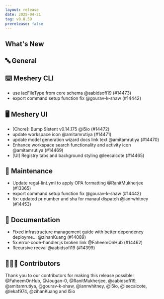```yaml
---
layout: release
date: 2025-04-21
tag: v0.8.59
prerelease: false
---
```


## What's New
## 🔤 General
## ⌨️ Meshery CLI

- use iacFileType from core schema @aabidsofi19 (#14473)
- export command setup function fix @gourav-k-shaw (#14442)

## 🖥 Meshery UI

- \[Chore\]: Bump Sistent v0.14.175 @l5io (#14472)
- update workspace icon @amitamrutiya (#14471)
- update model generation wizard docs link text  @amitamrutiya (#14470)
- Enhance workspace search functionality and activity icon @amitamrutiya (#14469)
- \[UI\] Registry tabs and background styling @leecalcote (#14465)

## 🧰 Maintenance

- Update regal-lint.yml to apply OPA formatting @RanitMukherjee (#13365)
- export command setup function fix @gourav-k-shaw (#14442)
- fix: updated pr number and sha for manaul dispatch @ianrwhitney (#14453)

## 📖 Documentation

- Fixed infrastructure management guide with better dependency deployme… @zihanKuang (#14089)
- fix:error-code-handler.js broken link @FaheemOnHub (#14462)
- Recursive reeval @aabidsofi19 (#14399)

## 👨🏽‍💻 Contributors

Thank you to our contributors for making this release possible:
@FaheemOnHub, @Jougan-0, @RanitMukherjee, @aabidsofi19, @amitamrutiya, @gourav-k-shaw, @ianrwhitney, @l5io, @leecalcote, @lekaf974, @zihanKuang and l5io

